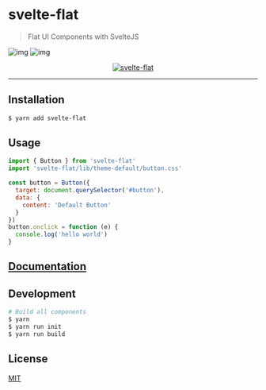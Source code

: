 # svelte-flat
> Flat UI Components with SvelteJS

![img](http://img.shields.io/npm/v/svelte-flat.svg)
![img](http://img.shields.io/badge/license-MIT-blue.svg)

<p align="center">
  <a href="https://jikkai.github.io/svelte-flat/">
    <img alt="svelte-flat" src="https://github.com/jikkai/svelte-flat/raw/master/examples/src/assets/logo.png">
  </a>
</p>

---

## Installation
```bash
$ yarn add svelte-flat
```

## Usage
```javascript
import { Button } from 'svelte-flat'
import 'svelte-flat/lib/theme-default/button.css'

const button = Button({
  target: document.querySelector('#button'),
  data: {
    content: 'Default Button'
  }
})
button.onclick = function (e) {
  console.log('hello world')
}
```

## [Documentation](https://transpiling.github.io/svelte-flat-ui-components/)

## Development
```bash
# Build all components
$ yarn 
$ yarn run init
$ yarn run build
```

## License
[MIT](https://transpiling.github.io/svelte-flat-ui-components/blob/master/LICENSE)
